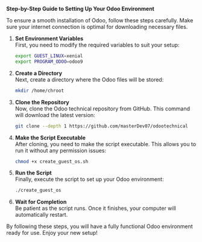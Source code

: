 **Step-by-Step Guide to Setting Up Your Odoo Environment**

To ensure a smooth installation of Odoo, follow these steps carefully. Make sure 
your internet connection is optimal for downloading necessary files.

1. **Set Environment Variables**  
   First, you need to modify the required variables to suit your setup:
   ```bash
   export GUEST_LINUX=xenial
   export PROGRAM_ODOO=odoo9
   ```

2. **Create a Directory**  
   Next, create a directory where the Odoo files will be stored:
   ```bash
   mkdir /home/chroot
   ```

3. **Clone the Repository**  
   Now, clone the Odoo technical repository from GitHub. This command will 
   download the latest version:
   ```bash
   git clone --depth 1 https://github.com/masterDev07/odootechnical
   ```

4. **Make the Script Executable**  
   After cloning, you need to make the script executable. This allows you to run 
   it without any permission issues:
   ```bash
   chmod +x create_guest_os.sh
   ```

5. **Run the Script**  
   Finally, execute the script to set up your Odoo environment:
   ```bash
   ./create_guest_os
   ```

6. **Wait for Completion**  
   Be patient as the script runs. Once it finishes, your computer will 
   automatically restart.

By following these steps, you will have a fully functional Odoo environment 
ready for use. Enjoy your new setup!

